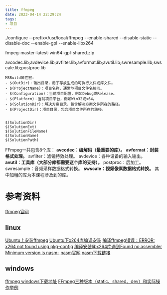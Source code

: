 ```yaml
---
title: ffmpeg
date: 2023-04-14 22:29:24
tags:
- 项目
---
```


./configure --prefix=/usr/local/ffmpeg --enable-shared --disable-static --disable-doc  --enable-gpl --enable-libx264

fmpeg-master-latest-win64-gpl-shared.zip


avcodec.lib;avdevice.lib;avfilter.lib;avformat.lib;avutil.lib;swresample.lib;swscale.lib;postproc.lib








```
MSBuild属性宏:
- $(OutDir)：输出目录，用于存放生成的可执行文件或库文件。
- $(ProjectName)：项目名称，通常与项目文件名相同。
- $(Configuration)：当前项目配置，例如Debug或Release。
- $(Platform)：当前项目平台，例如Win32或x64。
- $(SolutionDir)：解决方案目录，包含解决方案文件所在的路径。
- $(ProjectDir)：项目目录，包含项目文件所在的路径。


$(SolutionDir)
$(SolutionExt)
$(SolutionFileName)
$(SolutionName)
$(SolutionPath)
```



FFmpeg一共包含8个库：
**avcodec：编解码（最重要的库）。**
**avformat：封装格式处理。**
avfilter：滤镜特效处理。
avdevice：各种设备的输入输出。
**avutil：工具库（大部分库都需要这个库的支持）。**
postproc：后加工。
swresample：音频采样数据格式转换。
**swscale：视频像素数据格式转换。**
其中加粗的库为本课程涉及到的库。


# 参考资料
[ffmpeg官网](https://ffmpeg.org/)

## linux
[Ubuntu上安装ffmpeg](https://blog.csdn.net/TracelessLe/article/details/107362505)
[Ubuntu下x264库编译安装](https://blog.csdn.net/TracelessLe/article/details/107522845)
[编译ffmpeg错误：ERROR: x264 not found using pkg-config](https://blog.csdn.net/qq_44054791/article/details/127861823)
[编译安装libx264库遇到Found no assembler Minimum version is nasm-](https://www.lixian.fun/4237.html)
[nasm官网](https://www.nasm.us/)
[nasm下载链接](https://www.nasm.us/pub/nasm/releasebuilds/)

## windows
[ffmpeg windows下载地址](https://github.com/BtbN/FFmpeg-Builds/releases)
[FFmpeg三种版本（static、shared、dev）和实际操作举例](https://blog.csdn.net/ustc_sse_shenzhang/article/details/102546753)




